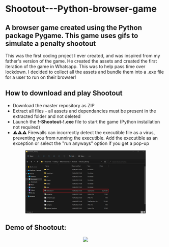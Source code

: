 # Shootout---Python-browser-game

## A browser game created using the Python package Pygame. This game uses gifs to simulate a penalty shootout

This was the first coding project I ever created, and was inspired from my father's version of the game. He created the assets 
and created the first iteration of the game in Whatsapp. This was to help pass time over lockdown. I decided to collect all the
assets and bundle them into a .exe file for a user to run on their browser!

## How to download and play Shootout

* Download the master repository as ZIP
* Extract all files - all assets and dependancies must be present in the extracted folder and not deleted
* Launch the <b>!-Shootout-!.exe</b> file to start the game (Python installation not required)
* :warning::warning::warning: Firewalls can incorrectly detect the executible file as a virus, preventing you from running the executible. Add the executible as an exception or select the "run anyways" option if you get a pop-up

<p align="center">
    <img src="https://github.com/Harrisman05/Shootout---Python-browser-game/blob/master/images/launch_shootout_demo.png" width="75%" height="75%"/>
</p>

## Demo of Shootout:

<p align="center">
    <img src="https://github.com/Harrisman05/Shootout---Python-browser-game/blob/master/images/Shootout_demo.gif" />
</p>
